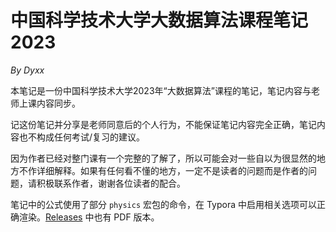 # 中国科学技术大学大数据算法课程笔记2023
*By Dyxx*

本笔记是一份中国科学技术大学2023年“大数据算法”课程的笔记，笔记内容与老师上课内容同步。

记这份笔记并分享是老师同意后的个人行为，不能保证笔记内容完全正确，笔记内容也不构成任何考试/复习的建议。

因为作者已经对整门课有一个完整的了解了，所以可能会对一些自以为很显然的地方不作详细解释。如果有任何看不懂的地方，一定不是读者的问题而是作者的问题，请积极联系作者，谢谢各位读者的配合。

笔记中的公式使用了部分 `physics` 宏包的命令，在 Typora 中启用相关选项可以正确渲染。[Releases](https://github.com/SkiperDyxx/USTC_AlgorithmForBigData2023/releases) 中也有 PDF 版本。

